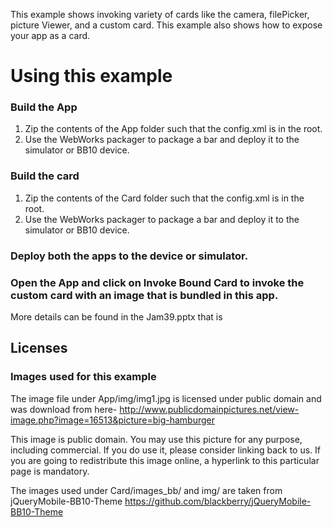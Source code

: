 This example shows invoking variety of cards like the camera, filePicker, picture Viewer, and a custom card.
This example also shows how to expose your app as a card.

# Using this example
### Build the App
1. Zip the contents of the App folder such that the config.xml is in the root.
2. Use the WebWorks packager to package a bar and deploy it to the simulator or BB10 device.

### Build the card

1. Zip the contents of the Card folder such that the config.xml is in the root.
2. Use the WebWorks packager to package a bar and deploy it to the simulator or BB10 device.

### Deploy both the apps to the device or simulator.
### Open the App and click on Invoke Bound Card to invoke the custom card with an image that is bundled in this app.

More details can be found in the Jam39.pptx that is

## Licenses

### Images used for this example
The image file under App/img/img1.jpg is licensed under public domain and was download from here-
http://www.publicdomainpictures.net/view-image.php?image=16513&picture=big-hamburger

This image is public domain. You may use this picture for any purpose, including commercial.
If you do use it, please consider linking back to us. If you are going to redistribute this image online,
a hyperlink to this particular page is mandatory.

The images used under Card/images_bb/ and img/ are taken from jQueryMobile-BB10-Theme
https://github.com/blackberry/jQueryMobile-BB10-Theme

